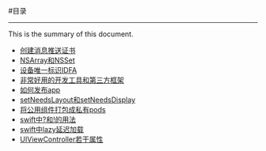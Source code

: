 #目录

***

This is the summary of this document.

* [创建消息推送证书](Content/创建消息推送证书.md)
* [NSArray和NSSet](Content/Collection.md)
* [设备唯一标识IDFA](Content/IDFA.md)
* [非常好用的开发工具和第三方框架](Content/ThirdPart.md) 
* [如何发布app](Content/SubmitApp.md)
* [setNeedsLayout和setNeedsDisplay](Content/Show.md)
* [将公用组件打包成私有pods](Content/Cocopods.md)
* [swift中?和!的用法](Content/swift01.md)
* [swift中lazy延迟加载](Content/swift02.md)
* [UIViewController若干属性](Content/UIViewController.md)


